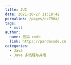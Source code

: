 ```yaml
---
title: JUC
date: 2021-10-27 11:19:42
permalink: /pages/dc796a/
tags: 
  - null
author: 
  name: 熊猫 code
  link: https://pandacode.cn
categories: 
  - Java
  - Java 多线程与并发
---
```


